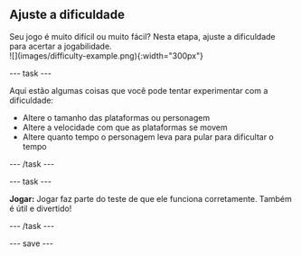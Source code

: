 ## Ajuste a dificuldade

<div style="display: flex; flex-wrap: wrap">
<div style="flex-basis: 200px; flex-grow: 1; margin-right: 15px;">
Seu jogo é muito difícil ou muito fácil? Nesta etapa, ajuste a dificuldade para acertar a jogabilidade. 
</div>
<div>
![](images/difficulty-example.png){:width="300px"}
</div>
</div>

--- task ---

Aqui estão algumas coisas que você pode tentar experimentar com a dificuldade:

+ Altere o tamanho das plataformas ou personagem
+ Altere a velocidade com que as plataformas se movem
+ Altere quanto tempo o personagem leva para pular para dificultar o tempo

--- /task ---

--- task ---

**Jogar:** Jogar faz parte do teste de que ele funciona corretamente. Também é útil e divertido!

--- /task ---

--- save ---
